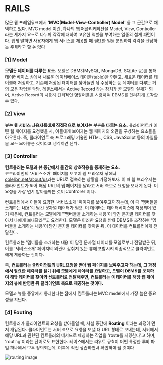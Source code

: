 # RAILS

 많은 웹 프레임워크에서 **'MVC(Model-View-Controller) Model'** 을 그 근간으로 채택하고 있다. MVC model 이란, 하나의 웹 어플리케이션을 Model, View, Controller 라는 세가지 요소로 나누어 각각에 대하여 고유한 역할을 부여하는 일종의 설계 패턴이다. 쉽게 말하면 사용자에게 웹 서비스를 제공할 때 필요한 일을 분업하여 각각을 전담하는 주체라고 할 수 있다.

### [1] Model
 **모델은 데이터를 다루는 요소.** 모델은 DBMS(MySQL, MongoDB, SQLite 등)를 통해 데이터베이스 상에서 새로운 데이터베이스 테이블(table)을 만들고, 새로운 데이터를 테이블에 저장하고, 기존에 저장된 데이터를 읽어들인 뒤 수정하는 등 데이터를 다루는 거의 모든 작업을 담당. 레일스에서는 Active Record 라는 장치가 곧 모델의 실체가 되며, Active Record의 사용자 친화적인 명령어들을 사용하여 DBMS를 편리하게 조작할 수 있다.

### [2] View
 **뷰는 웹 서비스 사용자들에게 직접적으로 보여지는 부분을 다루는 요소.** 클라이언트가 어떤 웹 페이지를 요청했을 시, 이들에게 보여지는 웹 페이지의 외관을 구성하는 요소들을 아우른다. 즉, 클라이언트 측 프로그래밍 기술인 HTML, CSS, JavaScript 등의 파일들을 모두 모아놓은 것이라고 생각하면 된다.

### [3] Controller
 **컨트롤러는 모델과 뷰 중간에서 둘 간의 상호작용을 중재하는 요소.**  
 코드라이언의 '서비스소개' 페이지를 보고자 웹 브라우저 상에서 [colelion.net/about/us](http://codelion.net/about/us)라는 URL로 접속하는 상황을 가정해보자. 이 때 웹 브라우저는 클라이언트가 되어 해당 URL의 웹 페이지를 달라고 서버 측으로 요청을 보내게 된다. 이 요청을 가장 먼저 받아들이는 것이 Controller 이다.  

 컨트롤러에서 이들이 요청한 '서비스소개' 페이지를 보여주고자 하는데, 이 때 '멤버들을 소개하는 내용'이 담긴 문자열 데이터가 필요. 이 데이터는 데이터베이스에 저장되어 있기 때문에, 컨트롤러는 모델에게 "'멤버들을 소개하는 내용'이 담긴 문자열 데이터를 찾아서 나에게 보내달라'"고 요청한다. 모델은 이러한 요청을 받아 DBMS를 조작하여 '멤버들을 소개하는 내용'이 담긴 문자열 데이터를 찾아온 뒤, 이 데이터를 컨트롤러에게 전달한다.

 컨트롤러는 '멤버들을 소개하는 내용'이 담긴 문자열 데이터를 모델로부터 전달받은 뒤, 이를 '서비스소개' 페이지의 외관이 갖춰져 있는 뷰에 포함시켜 최종적으로 클라이언트에게 제공하는 것이다.

즉, **컨트롤러는 클라이언트의 URL 요청을 받아 웹 페이지를 보여주고자 하는데, 그 과정에서 필요한 데이터를 얻기 위해 모델에게 데이터를 요청하고, 모델이 DBMS를 조작하여 해당 데이터를 찾아와 컨트롤러로 전달해주면, 컨트롤러는 이 데이터를 해당 웹 페이지의 뷰에 반영한 뒤 클라이언트 측으로 제공하는 것이다.**

모델과 뷰를 중앙에서 통제한다는 점에서 컨트롤러는 MVC model에서 가장 높은 중요성을 지닌다.

### [4] Routing
컨트롤러가 클라이언트의 요청을 받아들일 때, 사실 중간에 **Routing** 이라는 과정이 먼저 개입된다. 클라이언트는 서버 측으로 요청을 보낼 때 URL 형태로 보내는데, 서버에서 해당 URL과 관련된 컨트롤러의 메서드로 매칭하는 작업을 'route를 지정한다'고 하며, 'routing'이라는 단어로도 표현한다. 레이스에서는 라우트 규칙이 어떤 특정한 루비 파일 하나에서 모두 정의되는데, 이후에 직접 실습하면서 확인하게 될 것이다.

![routing image](http://codelion.net/weeks/headline/46)


